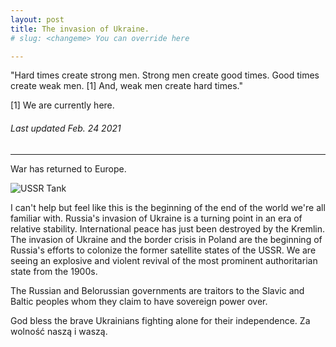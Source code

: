 ```yaml
---
layout: post
title: The invasion of Ukraine.
# slug: <changeme> You can override here

---
```


"Hard times create strong men. Strong men create good times. Good times create weak men. [1] And, weak men create hard times."

[1] We are currently here.

###### Last updated Feb. 24 2021

---

War has returned to Europe.

![USSR Tank](https://pbs.twimg.com/media/FMbgunRWYBAi7Bs?format=jpg&name=small)

I can't help but feel like this is the beginning of the end of the world we're all familiar with. Russia's invasion of Ukraine is a turning point in an era of relative stability. International peace has just been destroyed by the Kremlin. The invasion of Ukraine and the border crisis in Poland are the beginning of Russia's efforts to colonize the former satellite states of the USSR. We are seeing an explosive and violent revival of the most prominent authoritarian state from the 1900s. 

The Russian and Belorussian governments are traitors to the Slavic and Baltic peoples whom they claim to have sovereign power over.

God bless the brave Ukrainians fighting alone for their independence. Za wolność naszą i waszą.